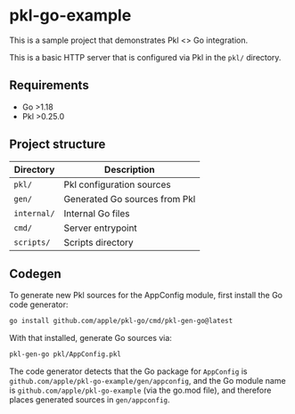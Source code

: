 # pkl-go-example

This is a sample project that demonstrates Pkl <> Go integration.

This is a basic HTTP server that is configured via Pkl in the `pkl/` directory.

## Requirements

* Go >1.18
* Pkl >0.25.0

## Project structure

| Directory   | Description                   |
|-------------|-------------------------------|
| `pkl/`      | Pkl configuration sources     |
| `gen/`      | Generated Go sources from Pkl |
| `internal/` | Internal Go files             |
| `cmd/`      | Server entrypoint             |
| `scripts/`  | Scripts directory             |

## Codegen

To generate new Pkl sources for the AppConfig module, first install the Go code generator:

```bash
go install github.com/apple/pkl-go/cmd/pkl-gen-go@latest
```

With that installed, generate Go sources via:

```bash
pkl-gen-go pkl/AppConfig.pkl
```

The code generator detects that the Go package for `AppConfig` is
`github.com/apple/pkl-go-example/gen/appconfig`, and the Go module name is
`github.com/apple/pkl-go-example` (via the go.mod file), and therefore places generated
sources in `gen/appconfig`.
